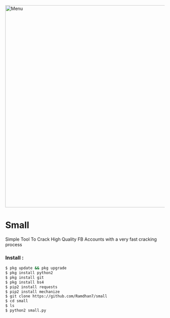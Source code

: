 <img src="https://github.com/Ramdhan7/small/blob/main/small.jpg" width="640" title="Menu" alt="Menu">

# Small
Simple Tool To Crack High Quality FB
Accounts with a very fast cracking process

### Install :
````bash
$ pkg update && pkg upgrade 
$ pkg install python2
$ pkg install git 
$ pkg install bs4
$ pip2 install requests
$ pip2 install mechanize
$ git clone https://github.com/Ramdhan7/small
$ cd small
$ ls
$ python2 small.py
````
